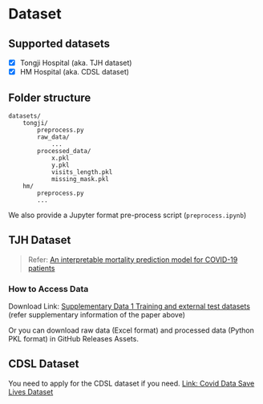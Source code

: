# Dataset

## Supported datasets

- [x] Tongji Hospital (aka. TJH dataset)
- [x] HM Hospital (aka. CDSL dataset)

## Folder structure

```shell
datasets/
    tongji/
        preprocess.py
        raw_data/
            ...
        processed_data/
            x.pkl
            y.pkl
            visits_length.pkl
            missing_mask.pkl
    hm/
        preprocess.py
        ...
```

We also provide a Jupyter format pre-process script (`preprocess.ipynb`)

## TJH Dataset

> Refer: [An interpretable mortality prediction model for COVID-19 patients](https://www.nature.com/articles/s42256-020-0180-7)

### How to Access Data

Download Link: [Supplementary Data 1 Training and external test datasets](https://static-content.springer.com/esm/art%3A10.1038%2Fs42256-020-0180-7/MediaObjects/42256_2020_180_MOESM3_ESM.zip) (refer supplementary information of the paper above)

Or you can download raw data (Excel format) and processed data (Python PKL format) in GitHub Releases Assets.

## CDSL Dataset

You need to apply for the CDSL dataset if you need. [Link: Covid Data Save Lives Dataset](https://www.hmhospitales.com/coronavirus/covid-data-save-lives/english-version)
